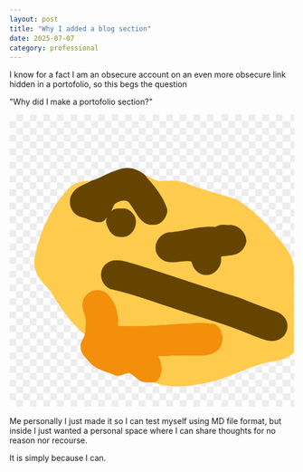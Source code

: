 ```yaml
---
layout: post
title: "Why I added a blog section"
date: 2025-07-07
category: professional
---
```


I know for a fact I am an obsecure account
on an even more obsecure link hidden
in a portofolio, so this begs the question

"Why did I make a portofolio section?"

![thunk emoji](/assets/images/thunk.png)

Me personally I just made it so I can test
myself using MD file format, but inside
I just wanted a personal space where I can
share thoughts for no reason nor recourse.

It is simply because I can.